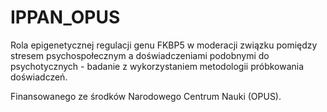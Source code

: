 # IPPAN_OPUS
Rola epigenetycznej regulacji genu FKBP5 w moderacji związku pomiędzy stresem
psychospołecznym a doświadczeniami podobnymi do psychotycznych - badanie z wykorzystaniem
metodologii próbkowania doświadczeń.

Finansowanego ze środków Narodowego Centrum Nauki (OPUS).